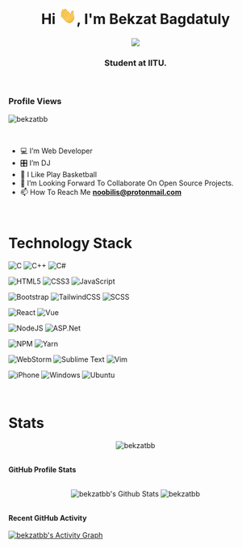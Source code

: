 
<h1 align="center">Hi <img width="35" src="https://github.com/1999AZZAR/1999AZZAR/blob/main/resources/img/waving.gif">, I'm Bekzat Bagdatuly</h1>
<p align="center">
	<img align="center" src="https://readme-typing-svg.herokuapp.com?color=42B883&background=35495E00&lines=I+want+to+master+all+techniques+;to+understand+the+truth+of+this+;world.+-+Orochimaru">
</p>
<h3 align="center">Student at IITU.</h3>

<br>

<p align="left"> 
	<h3>Profile Views</h3> 
	<img src="https://komarev.com/ghpvc/?username=bekzatbb&label=Profile%20views&color=42b883&style=flat" alt="bekzatbb" /> 
</p>

<br>

<p>
	<!--- <img align="right" src="https://github.com/Adam-pw/Adam-pw/blob/main/animation_500_kxa883sd.gif" alt="bekzatbb" /> -->
</p>

- 💻 I’m Web Developer
- 🎛️ I’m DJ
- 🏀 I Like Play Basketball
- 👥 I’m Looking Forward To Collaborate On Open Source Projects.
- 📫 How To Reach Me **noobilis@protonmail.com**

<br>

<h1>Technology Stack</h1>

<!-- ![Assembly]() *learning* -->
![C](https://img.shields.io/badge/C-00599C?style=for-the-badge&logo=c&logoColor=white)
![C++](https://img.shields.io/badge/C%2B%2B-00599C?style=for-the-badge&logo=c%2B%2B&logoColor=white)
![C#](https://img.shields.io/badge/C%23-00599C?style=for-the-badge&logo=csharp&logoColor=white)
<!-- ![V]() *learning* -->

![HTML5](https://img.shields.io/badge/html5-%23E34F26.svg?style=for-the-badge&logo=html5&logoColor=white) 
![CSS3](https://img.shields.io/badge/css3-%231572B6.svg?style=for-the-badge&logo=css3&logoColor=white) 
![JavaScript](https://img.shields.io/badge/javascript-%23323330.svg?style=for-the-badge&logo=javascript&logoColor=%23F7DF1E) 
<!-- ![JQuery](https://img.shields.io/badge/jQuery-0769AD?style=for-the-badge&logo=jquery&logoColor=white) -->
<!-- ![TypeScript]() *learning* -->

![Bootstrap](https://img.shields.io/badge/Bootstrap-CC6699?style=for-the-badge&logo=bootstrap&logoColor=white)
![TailwindCSS](https://img.shields.io/badge/tailwindcss-%2338B2AC.svg?style=for-the-badge&logo=tailwind-css&logoColor=white) 
![SCSS](https://img.shields.io/badge/SCSS-CC6699?style=for-the-badge&logo=sass&logoColor=white)
<!-- ![PostCSS]() *learning* -->

![React](https://img.shields.io/badge/React-CC6699?style=for-the-badge&logo=react&logoColor=white)
![Vue](https://img.shields.io/badge/Vue-CC6699?style=for-the-badge&logo=vue&logoColor=white)
<!-- ![Angular]() *learning* -->

![NodeJS](https://img.shields.io/badge/node.js-6DA55F?style=for-the-badge&logo=node.js&logoColor=white)
![ASP.Net](https://img.shields.io/badge/asp.net-5D2D92?style=for-the-badge&logo=.net&logoColor=white)

![NPM](https://img.shields.io/badge/NPM-%23000000.svg?style=for-the-badge&logo=npm&logoColor=white) 
![Yarn](https://img.shields.io/badge/yarn-%232C8EBB.svg?style=for-the-badge&logo=yarn&logoColor=white)

<!-- ![PostgreSQL]() *learning* -->
<!-- ![MongoDB](https://img.shields.io/badge/MongoDB-%234ea94b.svg?style=for-the-badge&logo=mongodb&logoColor=white) *learning* -->

<!--
![Figma]()
![GIMP]()
![Inkspace]()
![Blender]()
![Canva](https://img.shields.io/badge/Canva-%2300C4CC.svg?style=for-the-badge&logo=Canva&logoColor=white) 
-->

![WebStorm](https://img.shields.io/badge/webstorm-%23575757.svg?&style=for-the-badge&logo=webstorm&logoColor=important)
![Sublime Text](https://img.shields.io/badge/sublime_text-%23575757.svg?&style=for-the-badge&logo=sublime-text&logoColor=important)
![Vim](https://img.shields.io/badge/Vim%2B%2B-00599C?style=for-the-badge&logo=vim%2B%2B&logoColor=white) 
<!-- ![Unity]() -->

![iPhone](https://img.shields.io/badge/iPhone-3DDC84?style=for-the-badge&logo=ios&logoColor=white)
![Windows](https://img.shields.io/badge/Windows-0078D6?style=for-the-badge&logo=windows&logoColor=white)
![Ubuntu](https://img.shields.io/badge/Ubuntu-E95420?style=for-the-badge&logo=ubuntu&logoColor=white)

<br>

<h1>Stats</h1>

<p align="center">
	<img src="https://github-readme-streak-stats.herokuapp.com/?user=bekzatbb&theme=vue-dark" alt="bekzatbb" />
</p>

<br>

<summary><b>GitHub Profile Stats</b></summary>

<br/>

<p align="center">
	<img alt="bekzatbb's Github Stats" src="https://github-readme-stats.vercel.app/api?username=bekzatbb&show_icons=true&count_private=true&theme=vue-dark" height="192px"/> <img src="https://github-readme-stats.vercel.app/api/top-langs?username=bekzatbb&langs_count=10&show_icons=true&locale=en&layout=compact&theme=vue-dark" alt="bekzatbb" height="192px"/>
</p>

<br/>

  <summary><b>Recent GitHub Activity</b></summary>
  <br/>
   <a href="https://github.com/bekzatbb"><img alt="bekzatbb's Activity Graph" src="https://activity-graph.herokuapp.com/graph?username=bekzatbb&bg_color=35495e&color=42b883&line=42b883&point=0fffff&area=true&hide_border=true" /></a>
  <br/>
